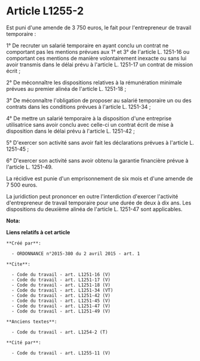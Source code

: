 # Article L1255-2

Est puni d'une amende de 3 750 euros, le fait pour l'entrepreneur de travail temporaire : 

1° De recruter un salarié temporaire en ayant conclu un contrat ne comportant pas les mentions prévues aux 1° et 3° de
l'article L. 1251-16 ou comportant ces mentions de manière volontairement inexacte ou sans lui avoir transmis dans le délai
prévu à l'article L. 1251-17 un contrat de mission écrit ; 

2° De méconnaître les dispositions relatives à la rémunération minimale prévues au premier alinéa de l'article L. 1251-18 ; 

3° De méconnaître l'obligation de proposer au salarié temporaire un ou des contrats dans les conditions prévues à l'article
L. 1251-34 ; 

4° De mettre un salarié temporaire à la disposition d'une entreprise utilisatrice sans avoir conclu avec celle-ci un contrat
écrit de mise à disposition dans le délai prévu à l'article L. 1251-42 ; 

5° D'exercer son activité sans avoir fait les déclarations prévues à l'article L. 1251-45 ; 

6° D'exercer son activité sans avoir obtenu la garantie financière prévue à l'article L. 1251-49. 

La récidive est punie d'un emprisonnement de six mois et d'une amende de 7 500 euros. 

La juridiction peut prononcer en outre l'interdiction d'exercer l'activité d'entrepreneur de travail temporaire pour une
durée de deux à dix ans. Les dispositions du deuxième alinéa de l'article L. 1251-47 sont applicables.

**Nota:**



**Liens relatifs à cet article**

	**Créé par**:

	  - ORDONNANCE n°2015-380 du 2 avril 2015 - art. 1

	**Cite**:

	  - Code du travail - art. L1251-16 (V)
	  - Code du travail - art. L1251-17 (V)
	  - Code du travail - art. L1251-18 (V)
	  - Code du travail - art. L1251-34 (VT)
	  - Code du travail - art. L1251-42 (V)
	  - Code du travail - art. L1251-45 (V)
	  - Code du travail - art. L1251-47 (V)
	  - Code du travail - art. L1251-49 (V)

	**Anciens textes**:

	  - Code du travail - art. L1254-2 (T)

	**Cité par**:

	  - Code du travail - art. L1255-11 (V)

